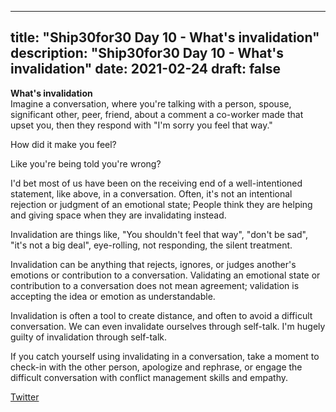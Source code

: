 
---
title: "Ship30for30 Day 10 - What's invalidation"
description: "Ship30for30 Day 10 - What's invalidation"
date: 2021-02-24
draft: false
---

**What's invalidation**  
Imagine a conversation, where you're talking with a person, spouse, significant other, peer, friend, about a comment a co-worker made that upset you, then they respond with "I'm sorry you feel that way."  

How did it make you feel?  

Like you're being told you're wrong?  

I'd bet most of us have been on the receiving end of a well-intentioned statement, like above, in a conversation.  Often, it's not an intentional rejection or judgment of an emotional state; People think they are helping and giving space when they are invalidating instead.  

Invalidation are things like, "You shouldn't feel that way", "don't be sad", "it's not a big deal", eye-rolling, not responding, the silent treatment.  

Invalidation can be anything that rejects, ignores, or judges another's emotions or contribution to a conversation. Validating an emotional state or contribution to a conversation does not mean agreement; validation is accepting the idea or emotion as understandable.  

Invalidation is often a tool to create distance, and often to avoid a difficult conversation.  We can even invalidate ourselves through self-talk.  I'm hugely guilty of invalidation through self-talk.  

If you catch yourself using invalidating in a conversation, take a moment to check-in with the other person, apologize and rephrase, or engage the difficult conversation with conflict management skills and empathy.  

[Twitter](https://twitter.com/hippiebikeracer/status/1364607526633938947?s=20)


